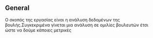 ## General

Ο σκοπός της εργασίας είναι η ανάλυση δεδομένων της βουλής.Συγκεκριμένα γίνεται μια ανάλυση σε ομιλίες βουλευτών έτσι ώστε να δούμε κάποιες μετρικές
